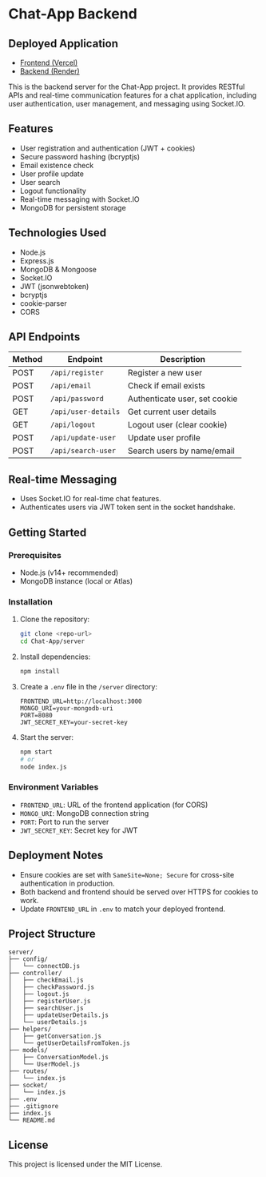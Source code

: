 # Chat-App Backend


## Deployed Application

- [Frontend (Vercel)](https://chat-app-front-dusky-three.vercel.app/)
- [Backend (Render)](https://chat-app-oeoa.onrender.com/)

This is the backend server for the Chat-App project. It provides RESTful APIs and real-time communication features for a chat application, including user authentication, user management, and messaging using Socket.IO.

## Features

- User registration and authentication (JWT + cookies)
- Secure password hashing (bcryptjs)
- Email existence check
- User profile update
- User search
- Logout functionality
- Real-time messaging with Socket.IO
- MongoDB for persistent storage

## Technologies Used

- Node.js
- Express.js
- MongoDB & Mongoose
- Socket.IO
- JWT (jsonwebtoken)
- bcryptjs
- cookie-parser
- CORS

## API Endpoints

| Method | Endpoint           | Description                    |
|--------|--------------------|--------------------------------|
| POST   | `/api/register`    | Register a new user            |
| POST   | `/api/email`       | Check if email exists          |
| POST   | `/api/password`    | Authenticate user, set cookie  |
| GET    | `/api/user-details`| Get current user details       |
| GET    | `/api/logout`      | Logout user (clear cookie)     |
| POST   | `/api/update-user` | Update user profile            |
| POST   | `/api/search-user` | Search users by name/email     |

## Real-time Messaging

- Uses Socket.IO for real-time chat features.
- Authenticates users via JWT token sent in the socket handshake.

## Getting Started

### Prerequisites
- Node.js (v14+ recommended)
- MongoDB instance (local or Atlas)

### Installation
1. Clone the repository:
   ```bash
   git clone <repo-url>
   cd Chat-App/server
   ```
2. Install dependencies:
   ```bash
   npm install
   ```
3. Create a `.env` file in the `/server` directory:
   ```env
   FRONTEND_URL=http://localhost:3000
   MONGO_URI=your-mongodb-uri
   PORT=8080
   JWT_SECRET_KEY=your-secret-key
   ```
4. Start the server:
   ```bash
   npm start
   # or
   node index.js
   ```

### Environment Variables
- `FRONTEND_URL`: URL of the frontend application (for CORS)
- `MONGO_URI`: MongoDB connection string
- `PORT`: Port to run the server
- `JWT_SECRET_KEY`: Secret key for JWT

## Deployment Notes
- Ensure cookies are set with `SameSite=None; Secure` for cross-site authentication in production.
- Both backend and frontend should be served over HTTPS for cookies to work.
- Update `FRONTEND_URL` in `.env` to match your deployed frontend.

## Project Structure

```
server/
├── config/
│   └── connectDB.js
├── controller/
│   ├── checkEmail.js
│   ├── checkPassword.js
│   ├── logout.js
│   ├── registerUser.js
│   ├── searchUser.js
│   ├── updateUserDetails.js
│   └── userDetails.js
├── helpers/
│   ├── getConversation.js
│   └── getUserDetailsFromToken.js
├── models/
│   ├── ConversationModel.js
│   └── UserModel.js
├── routes/
│   └── index.js
├── socket/
│   └── index.js
├── .env
├── .gitignore
├── index.js
└── README.md
```

## License
This project is licensed under the MIT License.
